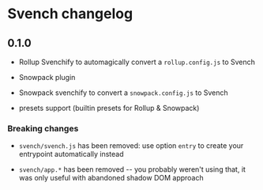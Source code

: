 # Svench changelog

## 0.1.0

- Rollup Svenchify to automagically convert a `rollup.config.js` to Svench

- Snowpack plugin
- Snowpack svenchify to convert a `snowpack.config.js` to Svench

- presets support (builtin presets for Rollup & Snowpack)

### Breaking changes

- `svench/svench.js` has been removed: use option `entry` to create your entrypoint automatically instead

- `svench/app.*` has been removed -- you probably weren't using that, it was only useful with abandoned shadow DOM approach
